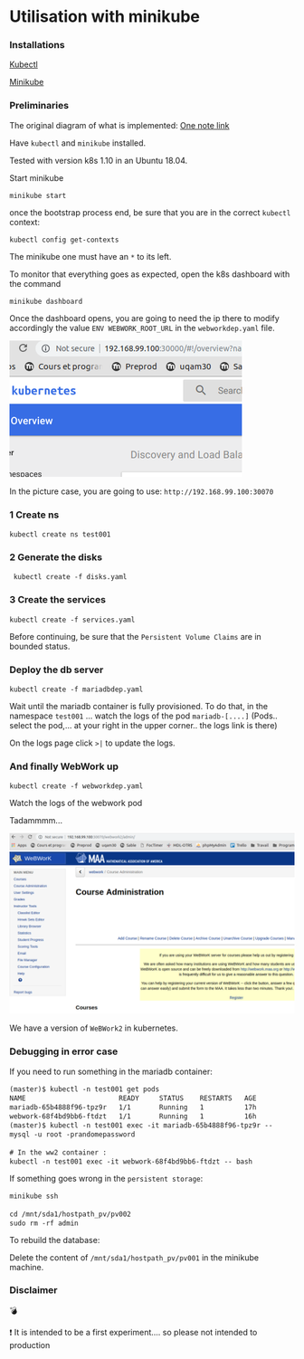 # Utilisation with minikube

### Installations

[Kubectl](https://kubernetes.io/docs/tasks/tools/install-kubectl/)

[Minikube](https://github.com/kubernetes/minikube)

### Preliminaries

The original diagram of what is implemented: [One note link](https://1drv.ms/f/s!AlNsK5gd2-LsgSrhNY3P7pbtUbkO)

Have `kubectl` and `minikube` installed.

Tested with version k8s 1.10 in an Ubuntu 18.04.

Start minikube
```
minikube start
``` 
once the bootstrap process end, be sure that you are in the correct `kubectl` context:
```
kubectl config get-contexts
```
The minikube one must have an `*` to its left.

To monitor that everything goes as expected, open the k8s dashboard with the command
```
minikube dashboard
```

Once the dashboard opens, you are going to need the ip there to modify accordingly the value `ENV WEBWORK_ROOT_URL`
in the `webworkdep.yaml` file.

![Cluster IP](img/minik8IP.png)

In the picture case, you are going to use: `http://192.168.99.100:30070`

### 1 Create ns

```
kubectl create ns test001
```

### 2 Generate the disks

```
 kubectl create -f disks.yaml
```

### 3 Create the services 

```
kubectl create -f services.yaml
```

Before continuing, be sure that the `Persistent Volume Claims` are in bounded status.

### Deploy the db server

```
kubectl create -f mariadbdep.yaml
```

Wait until the mariadb container is fully provisioned. To do that, in the namespace `test001` ... watch the logs of the pod `mariadb-[....]` (Pods.. select the pod,... at your right in the upper corner.. the logs link is there)

On the logs page click `>|` to update the logs.

### And finally WebWork up

```
kubectl create -f webworkdep.yaml
```

Watch the logs of the webwork pod 


Tadammmm...

![Admin course](img/adminCourse.png)

We have a version of `WeBWork2` in kubernetes.

### Debugging in error case
If you need to run something in the mariadb container:
```
(master)$ kubectl -n test001 get pods
NAME                       READY     STATUS    RESTARTS   AGE
mariadb-65b4888f96-tpz9r   1/1       Running   1          17h
webwork-68f4bd9bb6-ftdzt   1/1       Running   1          16h
(master)$ kubectl -n test001 exec -it mariadb-65b4888f96-tpz9r -- mysql -u root -prandomepassword

# In the ww2 container :
kubectl -n test001 exec -it webwork-68f4bd9bb6-ftdzt -- bash
```

If something goes wrong in the `persistent storage`:

```
minikube ssh

cd /mnt/sda1/hostpath_pv/pv002
sudo rm -rf admin
```

To rebuild the database:

Delete the content of `/mnt/sda1/hostpath_pv/pv001` in the minikube machine.

### Disclaimer

:bomb:

:exclamation: It is intended to be a first experiment.... so please not intended to production 

